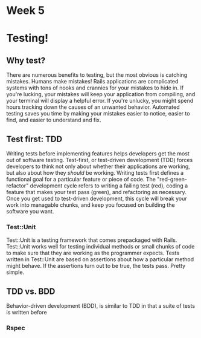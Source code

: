 # Week 5

# Testing!

## Why test?
  There are numerous benefits to testing, but the most obvious is catching mistakes.  Humans make mistakes!  Rails applications are complicated systems with tons of nooks and crannies for your mistakes to hide in.  If you're lucking, your mistakes will keep your application from compiling, and your terminal will display a helpful error.  If you're unlucky, you might spend hours tracking down the causes of an unwanted behavior.  Automated testing saves you time by making your mistakes easier to notice, easier to find, and easier to understand and fix.

## Test first: TDD
  Writing tests before implementing features helps developers get the most out of software testing.  Test-first, or test-driven development (TDD) forces developers to think not only about whether their applications are working, but also about how they *should* be working.  Writing tests first defines a functional goal for a particular feature or piece of code.  The "red-green-refactor" development cycle refers to writing a failing test (red), coding a feature that makes your test pass (green), and refactoring as necessary.  Once you get used to test-driven development, this cycle will break your work into managable chunks, and keep you focused on building the software you want.

### Test::Unit
  Test::Unit is a testing framework that comes prepackaged with Rails.  Test::Unit works well for testing individual methods or small chunks of code to make sure that they are working as the programmer expects.  Tests written in Test::Unit are based on assertions about how a particular method might behave.  If the assertions turn out to be true, the tests pass.  Pretty simple.

## TDD vs. BDD
  Behavior-driven development (BDD), is similar to TDD in that a suite of tests is written before
### Rspec
